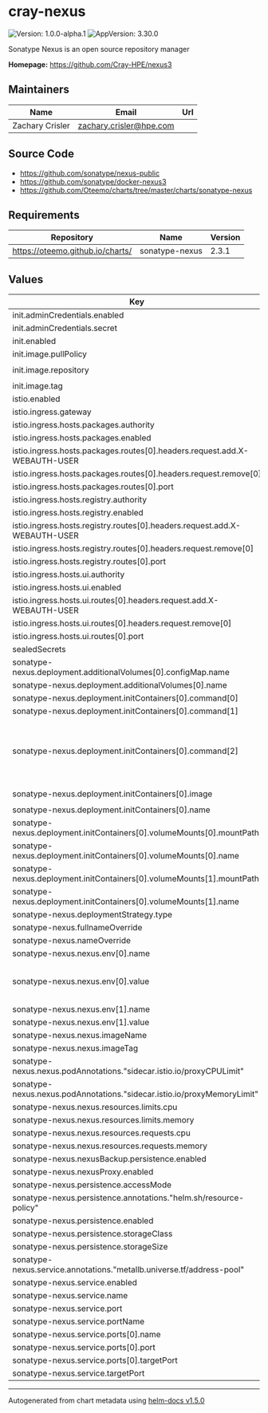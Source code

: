 # cray-nexus

![Version: 1.0.0-alpha.1](https://img.shields.io/badge/Version-1.0.0--alpha.1-informational?style=flat-square) ![AppVersion: 3.30.0](https://img.shields.io/badge/AppVersion-3.30.0-informational?style=flat-square)

Sonatype Nexus is an open source repository manager

**Homepage:** <https://github.com/Cray-HPE/nexus3>

## Maintainers

| Name | Email | Url |
| ---- | ------ | --- |
| Zachary Crisler | zachary.crisler@hpe.com |  |

## Source Code

* <https://github.com/sonatype/nexus-public>
* <https://github.com/sonatype/docker-nexus3>
* <https://github.com/Oteemo/charts/tree/master/charts/sonatype-nexus>

## Requirements

| Repository | Name | Version |
|------------|------|---------|
| https://oteemo.github.io/charts/ | sonatype-nexus | 2.3.1 |

## Values

| Key | Type | Default | Description |
|-----|------|---------|-------------|
| init.adminCredentials.enabled | bool | `false` |  |
| init.adminCredentials.secret | string | `"nexus-admin-credentials"` |  |
| init.enabled | bool | `true` |  |
| init.image.pullPolicy | string | `"IfNotPresent"` |  |
| init.image.repository | string | `"ghcr.io/cray-hpe/nexus3-setup:0.5.2"` |  |
| init.image.tag | string | `"0.5.2"` |  |
| istio.enabled | bool | `true` |  |
| istio.ingress.gateway | string | `"services/services-gateway"` |  |
| istio.ingress.hosts.packages.authority | string | `"packages.local"` |  |
| istio.ingress.hosts.packages.enabled | bool | `true` |  |
| istio.ingress.hosts.packages.routes[0].headers.request.add.X-WEBAUTH-USER | string | `"admin"` |  |
| istio.ingress.hosts.packages.routes[0].headers.request.remove[0] | string | `"Authorization"` |  |
| istio.ingress.hosts.packages.routes[0].port | int | `80` |  |
| istio.ingress.hosts.registry.authority | string | `"registry.local"` |  |
| istio.ingress.hosts.registry.enabled | bool | `true` |  |
| istio.ingress.hosts.registry.routes[0].headers.request.add.X-WEBAUTH-USER | string | `"admin"` |  |
| istio.ingress.hosts.registry.routes[0].headers.request.remove[0] | string | `"Authorization"` |  |
| istio.ingress.hosts.registry.routes[0].port | int | `5003` |  |
| istio.ingress.hosts.ui.authority | string | `"nexus.local"` |  |
| istio.ingress.hosts.ui.enabled | bool | `false` |  |
| istio.ingress.hosts.ui.routes[0].headers.request.add.X-WEBAUTH-USER | string | `"admin"` |  |
| istio.ingress.hosts.ui.routes[0].headers.request.remove[0] | string | `"Authorization"` |  |
| istio.ingress.hosts.ui.routes[0].port | int | `80` |  |
| sealedSecrets | list | `[]` |  |
| sonatype-nexus.deployment.additionalVolumes[0].configMap.name | string | `"nexus-config"` |  |
| sonatype-nexus.deployment.additionalVolumes[0].name | string | `"nexus-config"` |  |
| sonatype-nexus.deployment.initContainers[0].command[0] | string | `"bin/sh"` |  |
| sonatype-nexus.deployment.initContainers[0].command[1] | string | `"-c"` |  |
| sonatype-nexus.deployment.initContainers[0].command[2] | string | `"if [ -z \"$(ls -A /nexus-data/*)\" ]; then\n    mkdir -p /nexus-data/etc\n    cp /nexus-config/nexus.properties /nexus-data/etc/nexus.properties\n    chown -Rv 200:200 /nexus-data\n    chmod -Rv u+rwX,go+rX,go-w /nexus-data\nfi\n"` |  |
| sonatype-nexus.deployment.initContainers[0].image | string | `"ghcr.io/cray-hpe/nexus3-setup:0.5.2"` |  |
| sonatype-nexus.deployment.initContainers[0].name | string | `"init-data"` |  |
| sonatype-nexus.deployment.initContainers[0].volumeMounts[0].mountPath | string | `"/nexus-data"` |  |
| sonatype-nexus.deployment.initContainers[0].volumeMounts[0].name | string | `"nexus-data"` |  |
| sonatype-nexus.deployment.initContainers[0].volumeMounts[1].mountPath | string | `"/nexus-config"` |  |
| sonatype-nexus.deployment.initContainers[0].volumeMounts[1].name | string | `"nexus-config"` |  |
| sonatype-nexus.deploymentStrategy.type | string | `"Recreate"` |  |
| sonatype-nexus.fullnameOverride | string | `"nexus"` |  |
| sonatype-nexus.nameOverride | string | `"nexus"` |  |
| sonatype-nexus.nexus.env[0].name | string | `"install4jAddVmParams"` |  |
| sonatype-nexus.nexus.env[0].value | string | `"-Xms4G -Xmx4G -XX:MaxDirectMemorySize=39158M -XX:+UnlockExperimentalVMOptions -XX:+UseCGroupMemoryLimitForHeap"` |  |
| sonatype-nexus.nexus.env[1].name | string | `"NEXUS_SECURITY_RANDOMPASSWORD"` |  |
| sonatype-nexus.nexus.env[1].value | string | `"false"` |  |
| sonatype-nexus.nexus.imageName | string | `"ghcr.io/cray-hpe/nexus3"` |  |
| sonatype-nexus.nexus.imageTag | string | `"3.30.0"` |  |
| sonatype-nexus.nexus.podAnnotations."sidecar.istio.io/proxyCPULimit" | string | `"8"` |  |
| sonatype-nexus.nexus.podAnnotations."sidecar.istio.io/proxyMemoryLimit" | string | `"16Gi"` |  |
| sonatype-nexus.nexus.resources.limits.cpu | string | `"12"` |  |
| sonatype-nexus.nexus.resources.limits.memory | string | `"64Gi"` |  |
| sonatype-nexus.nexus.resources.requests.cpu | string | `"4"` |  |
| sonatype-nexus.nexus.resources.requests.memory | string | `"12Gi"` |  |
| sonatype-nexus.nexusBackup.persistence.enabled | bool | `false` |  |
| sonatype-nexus.nexusProxy.enabled | bool | `false` |  |
| sonatype-nexus.persistence.accessMode | string | `"ReadWriteMany"` |  |
| sonatype-nexus.persistence.annotations."helm.sh/resource-policy" | string | `"keep"` |  |
| sonatype-nexus.persistence.enabled | bool | `true` |  |
| sonatype-nexus.persistence.storageClass | string | `"ceph-cephfs-external"` |  |
| sonatype-nexus.persistence.storageSize | string | `"1000Gi"` |  |
| sonatype-nexus.service.annotations."metallb.universe.tf/address-pool" | string | `"node-management"` |  |
| sonatype-nexus.service.enabled | bool | `true` |  |
| sonatype-nexus.service.name | string | `"nexus"` |  |
| sonatype-nexus.service.port | int | `80` |  |
| sonatype-nexus.service.portName | string | `"nexus"` |  |
| sonatype-nexus.service.ports[0].name | string | `"default-registry"` |  |
| sonatype-nexus.service.ports[0].port | int | `5003` |  |
| sonatype-nexus.service.ports[0].targetPort | int | `5003` |  |
| sonatype-nexus.service.targetPort | int | `8081` |  |

----------------------------------------------
Autogenerated from chart metadata using [helm-docs v1.5.0](https://github.com/norwoodj/helm-docs/releases/v1.5.0)

